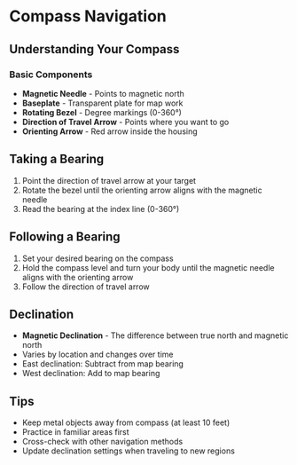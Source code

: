 # Compass Navigation

## Understanding Your Compass

### Basic Components
- **Magnetic Needle** - Points to magnetic north
- **Baseplate** - Transparent plate for map work
- **Rotating Bezel** - Degree markings (0-360°)
- **Direction of Travel Arrow** - Points where you want to go
- **Orienting Arrow** - Red arrow inside the housing

## Taking a Bearing

1. Point the direction of travel arrow at your target
2. Rotate the bezel until the orienting arrow aligns with the magnetic needle
3. Read the bearing at the index line (0-360°)

## Following a Bearing

1. Set your desired bearing on the compass
2. Hold the compass level and turn your body until the magnetic needle aligns with the orienting arrow
3. Follow the direction of travel arrow

## Declination

- **Magnetic Declination** - The difference between true north and magnetic north
- Varies by location and changes over time
- East declination: Subtract from map bearing
- West declination: Add to map bearing

## Tips

- Keep metal objects away from compass (at least 10 feet)
- Practice in familiar areas first
- Cross-check with other navigation methods
- Update declination settings when traveling to new regions
